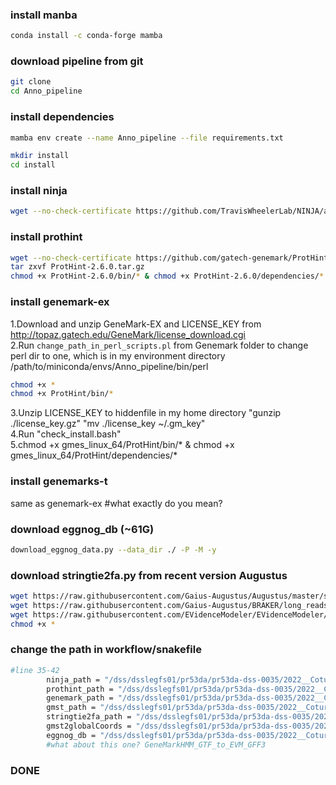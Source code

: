### install manba  
```bash
conda install -c conda-forge mamba
```

### download pipeline from git  
```bash
git clone  
cd Anno_pipeline
```

### install dependencies  
```bash
mamba env create --name Anno_pipeline --file requirements.txt
```

```bash
mkdir install  
cd install  
```

### install ninja  
```bash
wget --no-check-certificate https://github.com/TravisWheelerLab/NINJA/archive/refs/tags/0.97-cluster_only.zip && unzip ./0.97-cluster_only.zip && mv ./NINJA-0.97-cluster_only/NINJA/Ninja_new ./NINJA-0.97-cluster_only/NINJA/Ninja  
```

### install prothint  
```bash
wget --no-check-certificate https://github.com/gatech-genemark/ProtHint/releases/download/v2.6.0/ProtHint-2.6.0.tar.gz  
tar zxvf ProtHint-2.6.0.tar.gz  
chmod +x ProtHint-2.6.0/bin/* & chmod +x ProtHint-2.6.0/dependencies/*  
```

### install genemark-ex  
1.Download and unzip GeneMark-EX and LICENSE_KEY from http://topaz.gatech.edu/GeneMark/license_download.cgi  
2.Run `change_path_in_perl_scripts.pl` from Genemark folder to change perl dir to one, which is in my environment directory /path/to/miniconda/envs/Anno_pipeline/bin/perl  
```bash
chmod +x * 
chmod +x ProtHint/bin/*
```

3.Unzip LICENSE_KEY to hiddenfile in my home directory "gunzip ./license_key.gz" "mv ./license_key ~/.gm_key"  
4.Run "check_install.bash"  
5.chmod +x gmes_linux_64/ProtHint/bin/* & chmod +x gmes_linux_64/ProtHint/dependencies/*  

### install genemarks-t  

same as genemark-ex #what exactly do you mean?


### download eggnog_db (~61G)  
```bash
download_eggnog_data.py --data_dir ./ -P -M -y  
```

### download stringtie2fa.py from recent version Augustus  
```bash
wget https://raw.githubusercontent.com/Gaius-Augustus/Augustus/master/scripts/stringtie2fa.py  
wget https://raw.githubusercontent.com/Gaius-Augustus/BRAKER/long_reads/scripts/gmst2globalCoords.py  
wget https://raw.githubusercontent.com/EVidenceModeler/EVidenceModeler/master/EvmUtils/misc/GeneMarkHMM_GTF_to_EVM_GFF3.pl  
chmod +x *  
```

### change the path in workflow/snakefile  

```bash
#line 35-42
        ninja_path = "/dss/dsslegfs01/pr53da/pr53da-dss-0035/2022__Coturnix/Annotation/test_pipline/Anno_pipeline/install/NINJA-0.97-cluster_only/NINJA",
        prothint_path = "/dss/dsslegfs01/pr53da/pr53da-dss-0035/2022__Coturnix/Annotation/test_pipline/Anno_pipeline/install/ProtHint-2.6.0/bin",
        genemark_path = "/dss/dsslegfs01/pr53da/pr53da-dss-0035/2022__Coturnix/Annotation/test_pipline/Anno_pipeline/install/gmes_linux_64",
        gmst_path = "/dss/dsslegfs01/pr53da/pr53da-dss-0035/2022__Coturnix/Annotation/test_pipline/Anno_pipeline/install/gmst_linux_64",
        stringtie2fa_path = "/dss/dsslegfs01/pr53da/pr53da-dss-0035/2022__Coturnix/Annotation/test_pipline/Anno_pipeline/install",
        gmst2globalCoords = "/dss/dsslegfs01/pr53da/pr53da-dss-0035/2022__Coturnix/Annotation/test_pipline/Anno_pipeline/install",
        eggnog_db = "/dss/dsslegfs01/pr53da/pr53da-dss-0035/2022__Coturnix/Annotation/test_pipline/test/eggnog_db",
        #what about this one? GeneMarkHMM_GTF_to_EVM_GFF3
```
### DONE  



